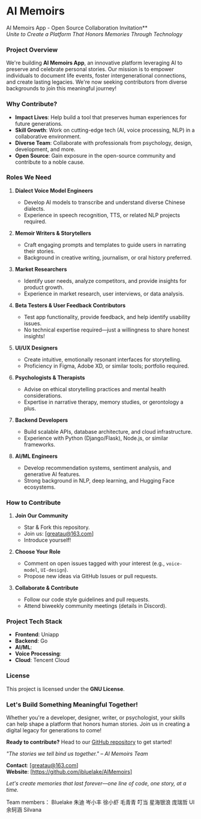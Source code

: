 # AI Memoirs
AI Memoirs App - Open Source Collaboration Invitation**  
*Unite to Create a Platform That Honors Memories Through Technology*  


### **Project Overview**  
We're building **AI Memoirs App**, an innovative platform leveraging AI to preserve and celebrate personal stories. Our mission is to empower individuals to document life events, foster intergenerational connections, and create lasting legacies. We're now seeking contributors from diverse backgrounds to join this meaningful journey!  


### **Why Contribute?**  
- **Impact Lives**: Help build a tool that preserves human experiences for future generations.  
- **Skill Growth**: Work on cutting-edge tech (AI, voice processing, NLP) in a collaborative environment.  
- **Diverse Team**: Collaborate with professionals from psychology, design, development, and more.  
- **Open Source**: Gain exposure in the open-source community and contribute to a noble cause.  


### **Roles We Need**  
1. **Dialect Voice Model Engineers**  
   - Develop AI models to transcribe and understand diverse Chinese dialects.  
   - Experience in speech recognition, TTS, or related NLP projects required.  

2. **Memoir Writers & Storytellers**  
   - Craft engaging prompts and templates to guide users in narrating their stories.  
   - Background in creative writing, journalism, or oral history preferred.  

3. **Market Researchers**  
   - Identify user needs, analyze competitors, and provide insights for product growth.  
   - Experience in market research, user interviews, or data analysis.  

4. **Beta Testers & User Feedback Contributors**  
   - Test app functionality, provide feedback, and help identify usability issues.  
   - No technical expertise required—just a willingness to share honest insights!  

5. **UI/UX Designers**  
   - Create intuitive, emotionally resonant interfaces for storytelling.  
   - Proficiency in Figma, Adobe XD, or similar tools; portfolio required.  

6. **Psychologists & Therapists**  
   - Advise on ethical storytelling practices and mental health considerations.  
   - Expertise in narrative therapy, memory studies, or gerontology a plus.  

7. **Backend Developers**  
   - Build scalable APIs, database architecture, and cloud infrastructure.  
   - Experience with Python (Django/Flask), Node.js, or similar frameworks.  

8. **AI/ML Engineers**  
   - Develop recommendation systems, sentiment analysis, and generative AI features.  
   - Strong background in NLP, deep learning, and Hugging Face ecosystems.  


### **How to Contribute**  
1. **Join Our Community**  
   - Star & Fork this repository.  
   - Join us: [greatau@163.com]  
   - Introduce yourself!  

2. **Choose Your Role**  
   - Comment on open issues tagged with your interest (e.g., `voice-model`, `UI-design`).  
   - Propose new ideas via GitHub Issues or pull requests.  

3. **Collaborate & Contribute**  
   - Follow our code style guidelines and pull requests.  
   - Attend biweekly community meetings (details in Discord).  


### **Project Tech Stack**  
- **Frontend**: Uniapp  
- **Backend**: Go  
- **AI/ML**:   
- **Voice Processing**:   
- **Cloud**: Tencent Cloud  


### **License**  
This project is licensed under the **GNU License**.  


### **Let's Build Something Meaningful Together!**  
Whether you're a developer, designer, writer, or psychologist, your skills can help shape a platform that honors human stories. Join us in creating a digital legacy for generations to come!  

**Ready to contribute?** Head to our [GitHub repository](https://github.com/ibluelake/AIMemoirs) to get started!  

*"The stories we tell bind us together." – AI Memoirs Team*  

  
**Contact**: [greatau@163.com]  
**Website**: [https://github.com/ibluelake/AIMemoirs]  

  
*Let's create memories that last forever—one line of code, one story, at a time.*  

Team members：
Bluelake
朱迪
岑小丰
徐小虾
毛青青
叮当
星海银浪
庞瑞哲
UI
余轲涵
Silvana

